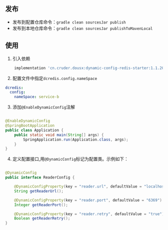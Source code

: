 ## 发布

- 发布到配置仓库命令：`gradle clean sourcesJar publish`
- 发布到本地仓库命令：`gradle clean sourcesJar publishToMavenLocal`

## 使用

1. 引入依赖

```groovy
    implementation 'cn.cruder.dousx:dynamic-config-redis-starter:1.1.20250301-23'
```

2. 配置文件中指定`dcredis.config.nameSpace`

```yaml
dcredis:
  config:
    nameSpace: service-b
```

3. 添加`@EnableDynamicConfig`注解

```java

@EnableDynamicConfig
@SpringBootApplication
public class Application {
    public static void main(String[] args) {
        SpringApplication.run(Application.class, args);
    }
}
```

4. 定义配置接口,用`@DynamicConfig`标记为配置类。示例如下：

```java

@DynamicConfig
public interface ReaderConfig {

    @DynamicConfigProperty(key = "reader.url", defaultValue = "localhost")
    String getReaderUrl();

    @DynamicConfigProperty(key = "reader.port", defaultValue = "6369")
    Integer getReaderPort();

    @DynamicConfigProperty(key = "reader.retry", defaultValue = "true")
    Boolean getReaderRetry();
}
```
